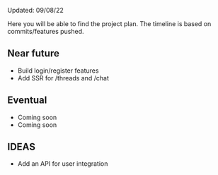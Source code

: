Updated: 09/08/22

Here you will be able to find the project plan. The timeline is based on commits/features pushed.

## Near future
-	Build login/register features
-	Add SSR for /threads and /chat

## Eventual
-	Coming soon
-	Coming soon


## IDEAS
-	Add an API for user integration